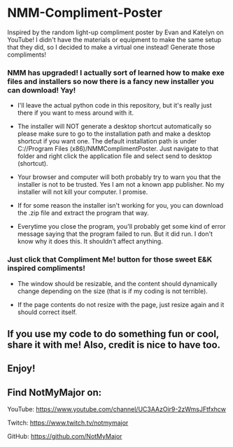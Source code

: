 # NMM-Compliment-Poster
Inspired by the random light-up compliment poster by Evan and Katelyn on YouTube! I didn't have the materials or equipment to make the same setup that they did, so I decided to make a virtual one instead! Generate those compliments!

### NMM has upgraded! I actually sort of learned how to make exe files and installers so now there is a fancy new installer you can download! Yay!

- I'll leave the actual python code in this repository, but it's really just there if you want to mess around with it.

- The installer will NOT generate a desktop shortcut automatically so please make sure to go to the installation path and make a desktop shortcut if you want one. The default installation path is under C://Program Files (x86)/NMMComplimentPoster. Just navigate to that folder and right click the application file and select send to desktop (shortcut).

- Your browser and computer will both probably try to warn you that the installer is not to be trusted. Yes I am not a known app publisher. No my installer will not kill your computer. I promise.

- If for some reason the installer isn't working for you, you can download the .zip file and extract the program that way.

- Everytime you close the program, you'll probably get some kind of error message saying that the program failed to run. But it did run. I don't know why it does this. It shouldn't affect anything.

### Just click that Compliment Me! button for those sweet E&K inspired compliments!

- The window should be resizable, and the content should dynamically change depending on the size (that is if my coding is not terrible). 

- If the page contents do not resize with the page, just resize again and it should correct itself.

## If you use my code to do something fun or cool, share it with me! Also, credit is nice to have too.
## Enjoy!

## Find NotMyMajor on:

YouTube: https://www.youtube.com/channel/UC3AAzOir9-2zWmsJFtfxhcw

Twitch: https://www.twitch.tv/notmymajor

GitHub: https://github.com/NotMyMajor
